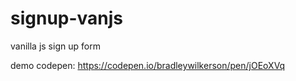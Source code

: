 # signup-vanjs
vanilla js sign up form

demo codepen: https://codepen.io/bradleywilkerson/pen/jOEoXVq
